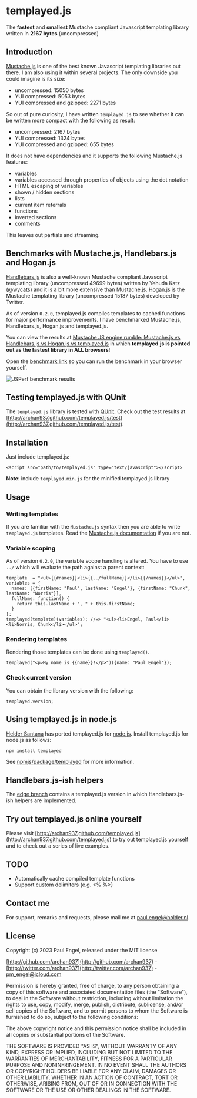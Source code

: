 # templayed.js

The **fastest** and **smallest** Mustache compliant Javascript templating library written in **2167 bytes** (uncompressed)

## Introduction

[Mustache.js](https://github.com/janl/mustache.js) is one of the best known Javascript templating libraries out there. I am also using it within several projects. The only downside you could imagine is its size:

- uncompressed: 15050 bytes
- YUI compressed: 5053 bytes
- YUI compressed and gzipped: 2271 bytes

So out of pure curiosity, I have written `templayed.js` to see whether it can be written more compact with the following as result:

- uncompressed: 2167 bytes
- YUI compressed: 1324 bytes
- YUI compressed and gzipped: 655 bytes

It does not have dependencies and it supports the following Mustache.js features:

- variables
- variables accessed through properties of objects using the dot notation
- HTML escaping of variables
- shown / hidden sections
- lists
- current item referrals
- functions
- inverted sections
- comments

This leaves out partials and streaming.

## Benchmarks with Mustache.js, Handlebars.js and Hogan.js

[Handlebars.js](http://handlebarsjs.com) is also a well-known Mustache compliant Javascript templating library (uncompressed 49699 bytes) written by Yehuda Katz ([@wycats](https://github.com/wycats)) and it is a bit more extensive than Mustache.js. [Hogan.js](http://twitter.github.com/hogan.js) is the Mustache templating library (uncompressed 15187 bytes) developed by Twitter.

As of version `0.2.0`, templayed.js compiles templates to cached functions for major performance improvements. I have benchmarked Mustache.js, Handlebars.js, Hogan.js and templayed.js.

You can view the results at [Mustache JS engine rumble: Mustache.js vs Handlebars.js vs Hogan.js vs templayed.js](http://jsperf.com/mustache-compliant-libraries/7) in which **templayed.js is pointed out as the fastest library in ALL browsers**!

Open the [benchmark link](http://jsperf.com/mustache-compliant-libraries/7) so you can run the benchmark in your browser yourself.

![JSPerf benchmark results](https://raw.github.com/archan937/templayed.js/master/demo/assets/jsperf-benchmarks.png)

## Testing templayed.js with QUnit

The `templayed.js` library is tested with [QUnit](http://qunitjs.com). Check out the test results at [http://archan937.github.com/templayed.js/test](http://archan937.github.com/templayed.js/test).

## Installation

Just include templayed.js:

    <script src="path/to/templayed.js" type="text/javascript"></script>

**Note**: include `templayed.min.js` for the minified templayed.js library

## Usage

### Writing templates

If you are familiar with the `Mustache.js` syntax then you are able to write `templayed.js` templates. Read the [Mustache.js documentation](https://github.com/janl/mustache.js) if you are not.

### Variable scoping

As of version `0.2.0`, the variable scope handling is altered. You have to use `../` which will evaluate the path against a parent context:

    template  = "<ul>{{#names}}<li>{{../fullName}}</li>{{/names}}</ul>",
    variables = {
      names: [{firstName: "Paul", lastName: "Engel"}, {firstName: "Chunk", lastName: "Norris"}],
      fullName: function() {
        return this.lastName + ", " + this.firstName;
      }
    };
    templayed(template)(variables); //=> "<ul><li>Engel, Paul</li><li>Norris, Chunk</li></ul>";

### Rendering templates

Rendering those templates can be done using `templayed()`.

    templayed("<p>My name is {{name}}!</p>")({name: "Paul Engel"});

### Check current version

You can obtain the library version with the following:

    templayed.version;

## Using templayed.js in node.js

[Helder Santana](https://github.com/heldr) has ported templayed.js for [node.js](http://nodejs.org). Install templayed.js for node.js as follows:

    npm install templayed

See [npmjs/package/templayed](https://npmjs.org/package/templayed) for more information.

## Handlebars.js-ish helpers

The [edge branch](https://github.com/archan937/templayed.js/tree/edge) contains a templayed.js version in which Handlebars.js-ish helpers are implemented.

## Try out templayed.js online yourself

Please visit [http://archan937.github.com/templayed.js](http://archan937.github.com/templayed.js) to try out templayed.js yourself and to check out a series of live examples.

## TODO

- Automatically cache compiled template functions
- Support custom delimiters (e.g. <% %>)

## Contact me

For support, remarks and requests, please mail me at [paul.engel@holder.nl](mailto:paul.engel@holder.nl).

## License

Copyright (c) 2023 Paul Engel, released under the MIT license

[http://github.com/archan937](http://github.com/archan937) - [http://twitter.com/archan937](http://twitter.com/archan937) - [pm_engel@icloud.com](mailto:pm_engel@icloud.com)

Permission is hereby granted, free of charge, to any person obtaining a copy of this software and associated documentation files (the "Software"), to deal in the Software without restriction, including without limitation the rights to use, copy, modify, merge, publish, distribute, sublicense, and/or sell copies of the Software, and to permit persons to whom the Software is furnished to do so, subject to the following conditions:

The above copyright notice and this permission notice shall be included in all copies or substantial portions of the Software.

THE SOFTWARE IS PROVIDED "AS IS", WITHOUT WARRANTY OF ANY KIND, EXPRESS OR IMPLIED, INCLUDING BUT NOT LIMITED TO THE WARRANTIES OF MERCHANTABILITY, FITNESS FOR A PARTICULAR PURPOSE AND NONINFRINGEMENT. IN NO EVENT SHALL THE AUTHORS OR COPYRIGHT HOLDERS BE LIABLE FOR ANY CLAIM, DAMAGES OR OTHER LIABILITY, WHETHER IN AN ACTION OF CONTRACT, TORT OR OTHERWISE, ARISING FROM, OUT OF OR IN CONNECTION WITH THE SOFTWARE OR THE USE OR OTHER DEALINGS IN THE SOFTWARE.

